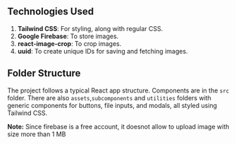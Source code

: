 
## Technologies Used

1. **Tailwind CSS**: For styling, along with regular CSS.
2. **Google Firebase**: To store images.
3. **react-image-crop**: To crop images.
4. **uuid**: To create unique IDs for saving and fetching images.

## Folder Structure

The project follows a typical React app structure. Components are in the `src` folder. There are also `assets`,`subcomponents` and `utilities` folders with generic components for buttons, file inputs, and modals, all styled using Tailwind CSS.

**Note:** 
Since firebase is a free account, it doesnot allow to upload image with size more than 1 MB

